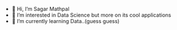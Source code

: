 - 👋 Hi, I’m Sagar Mathpal
- 👀 I’m interested in Data Science but more on its cool applications
- 🌱 I’m currently learning Data..(guess guess)

<!---
Curiositysavesthecat/Curiositysavesthecat is a ✨ special ✨ repository because its `README.md` (this file) appears on your GitHub profile.
You can click the Preview link to take a look at your changes.
--->
